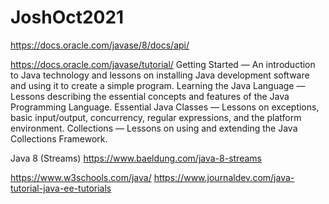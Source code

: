 # JoshOct2021

https://docs.oracle.com/javase/8/docs/api/

https://docs.oracle.com/javase/tutorial/
    Getting Started — An introduction to Java technology and lessons on installing Java development software and using it to create a simple program.
    Learning the Java Language — Lessons describing the essential concepts and features of the Java Programming Language.
    Essential Java Classes — Lessons on exceptions, basic input/output, concurrency, regular expressions, and the platform environment.
    Collections — Lessons on using and extending the Java Collections Framework.

Java 8 (Streams)
  https://www.baeldung.com/java-8-streams

https://www.w3schools.com/java/
https://www.journaldev.com/java-tutorial-java-ee-tutorials
